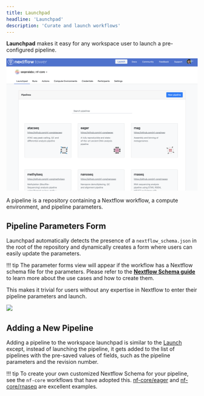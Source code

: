 ```yaml
---
title: Launchpad
headline: 'Launchpad'
description: 'Curate and launch workflows'
---
```

**Launchpad** makes it easy for any workspace user to launch a pre-configured pipeline.


![](../_images/overview_image.png)


A pipeline is a repository containing a Nextflow workflow, a compute environment, and pipeline parameters.

## Pipeline Parameters Form

Launchpad automatically detects the presence of a `nextflow_schema.json` in the root of the repository and dynamically creates a form where users can easily update the parameters. 


!!! tip
    The parameter forms view will appear if the workflow has a Nextflow schema file for the parameters. Please refer to the [**Nextflow Schema guide**](../pipeline-schema/overview.md) to learn more about the use cases and how to create them.

This makes it trivial for users without any expertise in Nextflow to enter their pipeline parameters and launch.

![](_images/launch_rnaseq_nextflow_schema.png)


## Adding a New Pipeline

Adding a pipeline to the workspace launchpad is similar to the [Launch](../launch/launch.md) except, instead of launching the pipeline, it gets added to the list of pipelines with the pre-saved values of fields, such as the pipeline parameters and the revision number.

!!! tip 
    To create your own customized Nextflow Schema for your pipeline, see the `nf-core` workflows that have adopted this.  [nf-core/eager](https://github.com/nf-core/eager/blob/2.3.3/nextflow_schema.json) and [nf-core/rnaseq](https://github.com/nf-core/rnaseq/blob/3.0/nextflow_schema.json) are excellent examples.